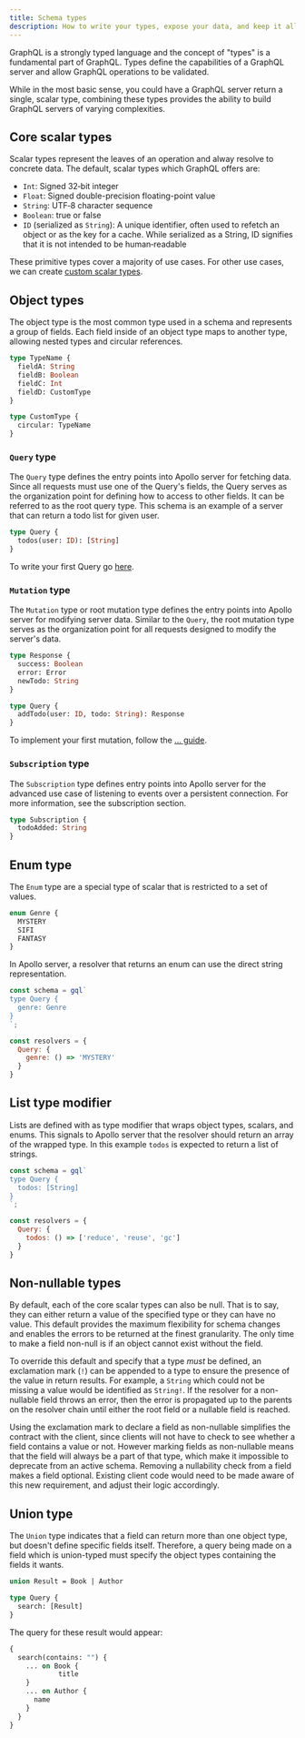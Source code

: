 ```yaml
---
title: Schema types
description: How to write your types, expose your data, and keep it all working great
---
```


GraphQL is a strongly typed language and the concept of "types" is a fundamental part of GraphQL.  Types define the capabilities of a GraphQL server and allow GraphQL operations to be validated.

While in the most basic sense, you could have a GraphQL server return a single, scalar type, combining these types provides the ability to build GraphQL servers of varying complexities.

## Core scalar types

Scalar types represent the leaves of an operation and alway resolve to concrete data. The default, scalar types which GraphQL offers are:

* `Int`: Signed 32‐bit integer
* `Float`: Signed double-precision floating-point value
* `String`: UTF‐8 character sequence
* `Boolean`: true or false
* `ID` (serialized as `String`): A unique identifier, often used to refetch an object or as the key for a cache. While serialized as a String, ID signifies that it is not intended to be human‐readable

These primitive types cover a majority of use cases. For other use cases, we can create [custom scalar types](../features/scalars-enums.html).

## Object types

The object type is the most common type used in a schema and represents a group of fields. Each field inside of an object type maps to another type, allowing nested types and circular references.

```graphql
type TypeName {
  fieldA: String
  fieldB: Boolean
  fieldC: Int
  fieldD: CustomType
}

type CustomType {
  circular: TypeName
}
```

### `Query` type

The `Query` type defines the entry points into Apollo server for fetching data. Since all requests must use one of the Query's fields, the Query serves as the organization point for defining how to access to other fields. It can be referred to as the root query type. This schema is an example of a server that can return a todo list for given user.

```graphql
type Query {
  todos(user: ID): [String]
}
```

To write your first Query go [here]().

### `Mutation` type

The `Mutation` type or root mutation type defines the entry points into Apollo server for modifying server data. Similar to the `Query`, the root mutation type serves as the organization point for all requests designed to modify the server's data.

```graphql
type Response {
  success: Boolean
  error: Error
  newTodo: String
}

type Query {
  addTodo(user: ID, todo: String): Response
}
```

To implement your first mutation, follow the [... guide]().

### `Subscription` type

The `Subscription` type defines entry points into Apollo server for the advanced use case of listening to events over a persistent connection. For more information, see the subscription section.

```graphql
type Subscription {
  todoAdded: String
}
```

## Enum type

The `Enum` type are a special type of scalar that is restricted to a set of values.

```graphql
enum Genre {
  MYSTERY
  SIFI
  FANTASY
}
```

In Apollo server, a resolver that returns an enum can use the direct string representation.

```js
const schema = gql`
type Query {
  genre: Genre
}
`;

const resolvers = {
  Query: {
    genre: () => 'MYSTERY'
  }
}
```

## List type modifier

Lists are defined with as type modifier that wraps object types, scalars, and enums. This signals to Apollo server that the resolver should return an array of the wrapped type. In this example `todos` is expected to return a list of strings.

```js
const schema = gql`
type Query {
  todos: [String]
}
`;

const resolvers = {
  Query: {
    todos: () => ['reduce', 'reuse', 'gc']
  }
}
```

## Non-nullable types

By default, each of the core scalar types can also be null. That is to say, they can either return a value of the specified type or they can have no value. This default provides the maximum flexibility for schema changes and enables the errors to be returned at the finest granularity. The only time to make a field non-null is if an object cannot exist without the field.

To override this default and specify that a type _must_ be defined, an exclamation mark (`!`) can be appended to a type to ensure the presence of the value in return results.  For example, a `String` which could not be missing a value would be identified as `String!`. If the resolver for a non-nullable field throws an error, then the error is propagated up to the parents on the resolver chain until either the root field or a nullable field is reached.

Using the exclamation mark to declare a field as non-nullable simplifies the contract with the client, since clients will not have to check to see whether a field contains a value or not. However marking fields as non-nullable means that the field will always be a part of that type, which make it impossible to deprecate from an active schema. Removing a nullability check from a field makes a field optional. Existing client code would need to be made aware of this new requirement, and adjust their logic accordingly.

## Union type

The `Union` type indicates that a field can return more than one object type, but doesn't define specific fields itself.  Therefore, a query being made on a field which is union-typed must specify the object types containing the fields it wants.

```graphql
union Result = Book | Author

type Query {
  search: [Result]
}
```

The query for these result would appear:

```graphql
{
  search(contains: "") {
    ... on Book {
			title
    }
    ... on Author {
      name
    }
  }
}
```



